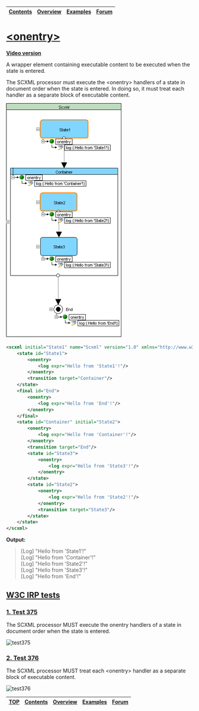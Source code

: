 <a name="top-anchor"/>

| [Contents](../README.md#table-of-contents) | [Overview](../README.md#scxml-overview) | [Examples](../README.md#examples) | [Forum](https://github.com/alexzhornyak/SCXML-tutorial/discussions) |
|---|---|---|---|

# [\<onentry\>](https://www.w3.org/TR/scxml/#onentry)

**[Video version](https://youtu.be/CLj1mYw5b7M)**

A wrapper element containing executable content to be executed when the state is entered.

The SCXML processor must execute the \<onentry\> handlers of a state in document order when the state is entered. In doing so, it must treat each handler as a separate block of executable content.

![onentry-onexit - onentry](../Images/onentry%20-%201.gif)

```xml
<scxml initial="State1" name="Scxml" version="1.0" xmlns="http://www.w3.org/2005/07/scxml">
	<state id="State1">
		<onentry>
			<log expr="Hello from 'State1'!"/>
		</onentry>
		<transition target="Container"/>
	</state>
	<final id="End">
		<onentry>
			<log expr="Hello from 'End'!"/>
		</onentry>
	</final>
	<state id="Container" initial="State2">
		<onentry>
			<log expr="Hello from 'Container'!"/>
		</onentry>
		<transition target="End"/>
		<state id="State3">
			<onentry>
				<log expr="Hello from 'State3'!"/>
			</onentry>
		</state>
		<state id="State2">
			<onentry>
				<log expr="Hello from 'State2'!"/>
			</onentry>
			<transition target="State3"/>
		</state>
	</state>
</scxml>
```

**Output:**

>\[Log\] "Hello from 'State1'!" <br>
>\[Log\] "Hello from 'Container'!" <br>
>\[Log\] "Hello from 'State2'!" <br>
>\[Log\] "Hello from 'State3'!" <br>
>\[Log\] "Hello from 'End'!" <br>

## [W3C IRP tests](https://www.w3.org/Voice/2013/scxml-irp)

### [1. Test 375](https://www.w3.org/Voice/2013/scxml-irp/375/test375.txml)
The SCXML processor MUST execute the onentry handlers of a state in document order when the state is entered.

![test375](https://user-images.githubusercontent.com/18611095/28672336-2a80d1ee-72e8-11e7-9ed9-eef66faa9a54.png)

### [2. Test 376](https://www.w3.org/Voice/2013/scxml-irp/376/test376.txml)
The SCXML processor MUST treat each \<onentry\> handler as a separate block of executable content.

![test376](https://user-images.githubusercontent.com/18611095/28672666-091bb298-72e9-11e7-8e91-f6acb5720c8a.png)

| [TOP](#top-anchor) | [Contents](../README.md#table-of-contents) | [Overview](../README.md#scxml-overview) | [Examples](../Examples/README.md) | [Forum](https://github.com/alexzhornyak/SCXML-tutorial/discussions) |
|---|---|---|---|---|
